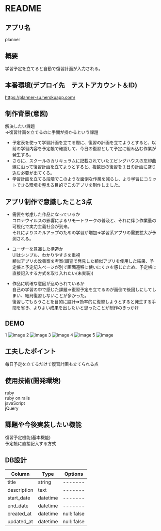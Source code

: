 # README

## アプリ名  
planner

## 概要  
学習予定を立てると自動で復習計画が入力される。

## 本番環境(デプロイ先　テストアカウント＆ID)  
https://planner-su.herokuapp.com/

## 制作背景(意図)  
解決したい課題  
⇒復習計画を立てるのに手間が掛かるという課題  
- 予定表を使って学習計画を立てる際に、復習の計画を立てようとすると、以前の学習内容を予定帳で確認して、今日の復習として予定に組み込む作業が発生する。  
- さらに、スクールのカリキュラムに記載されていたエビングハウスの忘却曲線に沿って復習計画を立てようとすると、複数日の復習を１日の計画に盛り込む必要が出てくる。  
- 学習計画を立てる段階でこのような面倒な作業を減らし、より学習にコミットできる環境を整える目的でこのアプリを制作しました。  

## アプリ制作で意識したこと3点  

- 需要を考慮した作品になっているか  
コロナウイルスの影響によるリモートワークの普及と、それに伴う作業量の可視化で実力主義社会が到来。  
それによりスキルアップのための学習が増加⇒学習系アプリの需要拡大が予測される。  

- ユーザーを意識した構造か  
UIはシンプル、わかりやすさを重視  
類似アプリの改善案を考案(調査で発見した類似アプリを使用した結果、予定帳と予定記入ページが別で画面遷移に使いにくさを感じたため、予定帳に直接記入する方式を取り入れたい(未実装))  

- 作品に明確な意図が込められているか  
自己の学習の中で感じた課題⇒復習予定を立てるのが面倒で後回しにしてしまい、結局復習しないことが多かった。  
復習してもらうことを目的に設計⇒効率的に復習しようとすると発生する手間を省き、よりよい成果を出したいと思ったことが制作のきっかけ  

## DEMO
1
![image](https://user-images.githubusercontent.com/61076624/83946819-1b783680-a84e-11ea-8c30-4339039b421c.png)
2
![image](https://user-images.githubusercontent.com/61076624/83946856-64c88600-a84e-11ea-8f14-c28bec098746.png)
3
![image](https://user-images.githubusercontent.com/61076624/83946866-701bb180-a84e-11ea-94d5-bb25dfbdf51b.png)
4
![image](https://user-images.githubusercontent.com/61076624/83946875-79a51980-a84e-11ea-89bd-2249146dc6e1.png)
5
![image](https://user-images.githubusercontent.com/61076624/83946881-7dd13700-a84e-11ea-9f99-7ecdc92d13a8.png)

## 工夫したポイント  
毎日予定を立てるだけで復習計画も立てられる点

## 使用技術(開発環境)  
ruby  
ruby on rails  
javaScript  
jQuery

## 課題や今後実装したい機能  
復習予定機能(基本機能)  
予定帳に直接記入する方式  

## DB設計

|Column|Type|Options|
|----|----|-------|
|title|string|-------|
|description|text|-------|
|start_date|datetime|-------|
|end_date|datetime|-------|
|created_at|datetime|null: false|
|updated_at|datetime|null: false|

